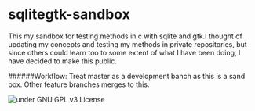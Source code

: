 # sqlitegtk-sandbox

This my sandbox for testing methods in c with sqlite and gtk.I thought of updating my concepts and testing my methods
in private repositories, but since others could learn too to some extent of what I have been doing, I have decided
to make this public.

######Workflow: Treat master as a development banch as this is a sand box. Other feature branches merges to this.

![under GNU GPL v3 License](https://www.gnu.org/graphics/gplv3-127x51.png "GNU GPL v3 License")
